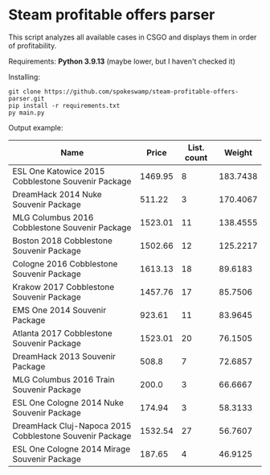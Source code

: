 # Steam profitable offers parser

This script analyzes all available cases in CSGO and displays them in order of profitability.

Requirements: **Python 3.9.13** (maybe lower, but I haven't checked it)

Installing:
```
git clone https://github.com/spokeswamp/steam-profitable-offers-parser.git
pip install -r requirements.txt
py main.py
```


Output example:

| Name                                                    | Price   | List. count | Weight   |
|---------------------------------------------------------|---------|-------------|----------|
| ESL One Katowice 2015 Cobblestone Souvenir Package      | 1469.95 | 8           | 183.7438 |
| DreamHack 2014 Nuke Souvenir Package                    | 511.22  | 3           | 170.4067 |
| MLG Columbus 2016 Cobblestone Souvenir Package          | 1523.01 | 11          | 138.4555 |
| Boston 2018 Cobblestone Souvenir Package                | 1502.66 | 12          | 125.2217 |
| Cologne 2016 Cobblestone Souvenir Package               | 1613.13 | 18          | 89.6183  |
| Krakow 2017 Cobblestone Souvenir Package                | 1457.76 | 17          | 85.7506  |
| EMS One 2014 Souvenir Package                           | 923.61  | 11          | 83.9645  |
| Atlanta 2017 Cobblestone Souvenir Package               | 1523.01 | 20          | 76.1505  |
| DreamHack 2013 Souvenir Package                         | 508.8   | 7           | 72.6857  |
| MLG Columbus 2016 Train Souvenir Package                | 200.0   | 3           | 66.6667  |
| ESL One Cologne 2014 Nuke Souvenir Package              | 174.94  | 3           | 58.3133  |
| DreamHack Cluj-Napoca 2015 Cobblestone Souvenir Package | 1532.54 | 27          | 56.7607  |
| ESL One Cologne 2014 Mirage Souvenir Package            | 187.65  | 4           | 46.9125  |